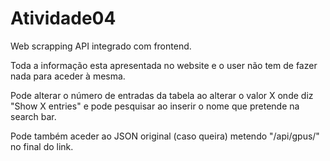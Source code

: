 # Atividade04
 
Web scrapping API integrado com frontend.

Toda a informação esta apresentada no website e o user não tem de fazer nada para aceder à mesma. 

Pode alterar o número de entradas da tabela ao alterar o valor X onde diz "Show X entries" e pode pesquisar ao inserir o nome que pretende na search bar. 

Pode também aceder ao JSON original (caso queira) metendo "/api/gpus/" no final do link.
